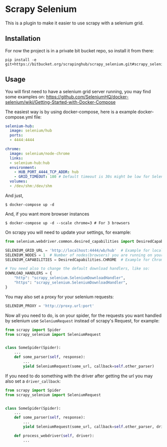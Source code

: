 # Scrapy Selenium

This is a plugin to make it easier to use scrapy with a selenium grid.

## Installation

For now the project is in a private bit bucket repo, so install it from there:
```
pip install -e git+https://bitbucket.org/scrapinghub/scrapy_selenium.git#scrapy_selenium
```

## Usage

You will first need to have a selenium grid server running, you may find some examples on:  https://github.com/SeleniumHQ/docker-selenium/wiki/Getting-Started-with-Docker-Compose

The easiest way is by using docker-compose, here is a example docker-compose.yml file:

```yml
selenium-hub:
  image: selenium/hub
  ports:
  - 4444:4444

chrome:
  image: selenium/node-chrome
  links:
  - selenium-hub:hub
  environment:
    - HUB_PORT_4444_TCP_ADDR: hub
    - GRID_TIMEOUT: 180 # Default timeout is 30s might be low for Selenium
  volumes:
  - /dev/shm:/dev/shm
```

And just,
```
$ docker-compose up -d
```

And, if you want more browser instances
```
$ docker-compose up -d --scale chrome=3 # For 3 browsers
```

On scrapy you will need to update your settings, for example:
```py
from selenium.webdriver.common.desired_capabilities import DesiredCapabilities

SELENIUM_GRID_URL = 'http://localhost:4444/wb/hub'  # Example for local grid with docker-compose
SELENIUM_NODES = 1  # Number of nodes(browsers) you are running on your grid
SELENIUM_CAPABILITIES = DesiredCapabilities.CHROME  # Example for Chrome

# You need also to change the default download handlers, like so:
DOWNLOAD_HANDLERS = {
    "http": "scrapy_selenium.SeleniumDownloadHandler",
    "https": "scrapy_selenium.SeleniumDownloadHandler",
}
```

You may also set a proxy for your selenium requests:
```py
SELENIUM_PROXY = 'http://proxy.url:port'
```

Now all you need to do, is on your spider, for the requests you want handled by selenium use `SeleniumRequest` instead of scrapy's Request, for example:
```py
from scrapy import Spider
from scrapy_selenium import SeleniumRequest


class SomeSpider(Spider):
    ...
    def some_parser(self, response):
        ...
        yield SeleniumRequest(some_url, callback=self.other_parser)
```

If you need to do something with the driver after getting the url you may also set a `driver_callback`:
```py
from scrapy import Spider
from scrapy_selenium import SeleniumRequest


class SomeSpider(Spider):
    ...
    def some_parser(self, response):
        ...
        yield SeleniumRequest(some_url, callback=self.other_parser, driver_callback=self.process_webdriver)

    def process_webdriver(self, driver):
        ...
```
